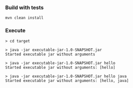 
### Build with tests
`mvn clean install`

### Execute
```
> cd target

> java -jar executable-jar-1.0-SNAPSHOT.jar 
Started executable jar without arguments

> java -jar executable-jar-1.0-SNAPSHOT.jar hello
Started executable jar without arguments: [hello]

> java -jar executable-jar-1.0-SNAPSHOT.jar hello java
Started executable jar without arguments: [hello, java]

```